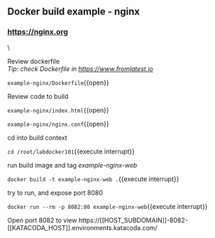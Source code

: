 ## Docker build example - nginx
### https://nginx.org
\

Review dockerfile \
*Tip: check Dockerfile in https://www.fromlatest.io* 

`example-nginx/Dockerfile`{{open}}

Review code to build

`example-nginx/index.html`{{open}}

`example-nginx/nginx.conf`{{open}}

cd into build context

`cd /root/labdocker101`{{execute interrupt}}

run build image and tag *example-nginx-web*

`docker build -t example-nginx-web .`{{execute interrupt}}

try to run, and expose port 8080

`docker run --rm -p 8082:80 example-nginx-web`{{execute interrupt}}

Open port 8082 to view
https://[[HOST_SUBDOMAIN]]-8082-[[KATACODA_HOST]].environments.katacoda.com/
